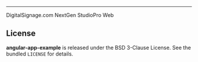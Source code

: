 ******
DigitalSignage.com NextGen StudioPro Web

## License

**angular-app-example** is released under the BSD 3-Clause License. See the bundled `LICENSE` for details.
